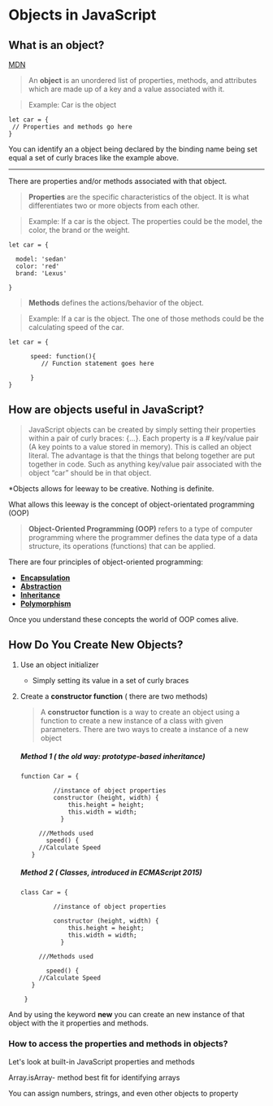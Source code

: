 # Objects in JavaScript

## What is an object?
[MDN](https://developer.mozilla.org/en-US/docs/Web/JavaScript/Reference/Global_Objects/Object)

>An **object** is an unordered list of  properties, methods, and attributes which are made up of a key and a value associated with it.

>Example: Car is the object 

    let car = {
     // Properties and methods go here
    }
You can identify an a object being declared by the binding name being set equal a set of curly braces like the example above.

----
There are properties and/or methods associated with that object.

>**Properties** are the specific characteristics of the object. It is what differentiates two or more objects from each other. 

>Example: If a car is the object. The properties could be the model, the color, the brand or the weight. 

    let car = {

      model: 'sedan'
      color: 'red'
      brand: 'Lexus'

    }
>**Methods** defines the actions/behavior of the object.

>Example: If a car is the object. The one of those methods could be the calculating speed of the car.

    let car = {

          speed: function(){
             // Function statement goes here

          }
    }
## How are objects useful in JavaScript?

>JavaScript objects can be created by simply setting their properties within a pair of curly braces: {...}. Each property is a # key/value pair (A key points to a value stored in memory). This is called an object literal. The advantage is that the things that belong together are put together in code. Such as anything key/value pair associated with the object “car” should be in that object.

*Objects allows for leeway to be creative. Nothing is definite.

What allows this leeway is the concept of object-orientated programming (OOP)

>**Object-Oriented Programming (OOP)** refers to a type of computer programming where the programmer defines the data type of a data structure, its operations (functions) that can be applied.


There are four principles of object-oriented programming:

- [**Encapsulation**]([https://developer.mozilla.org/en-US/docs/Glossary/Encapsulation])
-  [**Abstraction**]([https://developer.mozilla.org/en-US/docs/Glossary/Abstraction])
-  [**Inheritance**]([https://developer.mozilla.org/en-US/docs/Glossary/Inheritance])
- [**Polymorphism**]([https://developer.mozilla.org/en-US/docs/Glossary/Polymorphism])

Once you understand these concepts the world of OOP comes alive.

## How Do You Create New Objects?

1. Use an object initializer
	- Simply setting its value in a set of curly braces

2. Create a **constructor function**  ( there are two methods)
	>A **constructor function** is a way to create an object using a function to create a new instance of a class with given parameters.
		There are two ways to create a instance of a new object
	
      ##### Method 1 ( the old way: prototype-based inheritance)
       function Car = {
       
				//instance of object properties
				constructor (height, width) {
				    this.height = height;
				    this.width = width;
				  }

			///Methods used
			  speed() {
		    //Calculate Speed
		  }

    ##### Method 2 ( Classes, introduced in ECMAScript 2015)
       class Car = {
       
				//instance of object properties
				
				constructor (height, width) {
				    this.height = height;
				    this.width = width;
				  }

			///Methods used
			
			  speed() {
		    //Calculate Speed
		  }

		}
And by using the keyword **new** you can create an new instance of that object with the it properties and methods.

### How to access the properties and methods in objects?

Let's look at built-in JavaScript properties and methods

Array.isArray- method best fit for identifying arrays

You can assign numbers, strings, and even other objects to property


